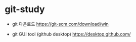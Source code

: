 # git-study

* git 다운로드
https://git-scm.com/download/win

* git GUI tool (github desktop)
https://desktop.github.com/